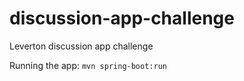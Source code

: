 # discussion-app-challenge
Leverton discussion app challenge

Running the app:
`mvn spring-boot:run`
